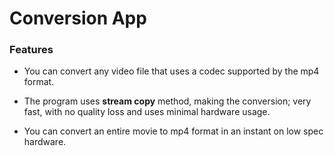 # Conversion App

### Features

-  You can convert any video file that uses a codec supported by the mp4 format.

-  The program uses **stream copy** method, making the conversion; very fast, with no quality loss and uses minimal hardware usage.

-  You can convert an entire movie to mp4 format in an instant on low spec hardware.
